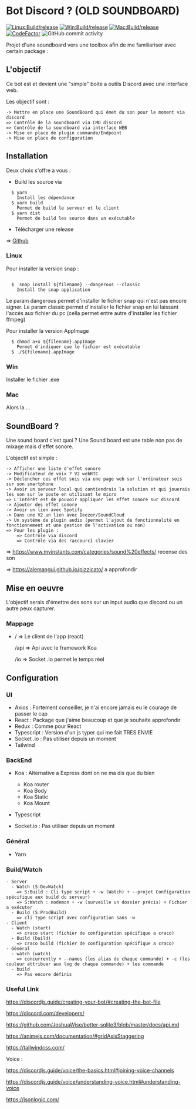 # Bot Discord ? (OLD SOUNDBOARD)

[![Linux:Build/release](https://github.com/batleforc/UnlabeledProject/actions/workflows/build-linux.yml/badge.svg)](https://github.com/batleforc/UnlabeledProject/actions/workflows/build-linux.yml)
[![Win:Build/release](https://github.com/batleforc/UnlabeledProject/actions/workflows/build-windows.yml/badge.svg)](https://github.com/batleforc/UnlabeledProject/actions/workflows/build-windows.yml)
[![Mac:Build/release](https://github.com/batleforc/UnlabeledProject/actions/workflows/build-mac.yml/badge.svg)](https://github.com/batleforc/UnlabeledProject/actions/workflows/build-mac.yml)
[![CodeFactor](https://www.codefactor.io/repository/github/batleforc/unlabeledproject/badge)](https://www.codefactor.io/repository/github/batleforc/unlabeledproject)
![GitHub commit activity](https://img.shields.io/github/commit-activity/m/batleforc/UnlabeledProject)


Projet d'une soundboard vers une toolbox afin de me familiariser avec certain package :

## L'objectif

Ce bot est et devient une "simple" boite a outils Discord avec une interface web.

Les objectif sont :

    -> Mettre en place une SoundBoard qui émet du son pour le moment via discord
    => Contrôle de la soundboard via CMD discord
    => Contrôle de la soundboard via interface WEB
    -> Mise en place de plugin commande/Endpoint
    -> Mise en place de configuration

## Installation

Deux choix s'offre a vous :

- Build les source via

```shell
  $ yarn
    Install les dépendance
  $ yarn build
    Permet de build le serveur et le client
  $ yarn dist
    Permet de build les source dans un exécutable
```

- Télécharger une release

=> [Github](https://github.com/batleforc/UnlabeledProject/releases)

### Linux

Pour installer la version snap :

  ```shell

    $  snap install ${filename} --dangerous --classic
      Install the snap application

  ```

Le param dangerous permet d'installer le fichier snap qui n'est pas encore signer.
Le param classic permet d'installer le fichier snap en lui laissant l'accès aux fichier du pc (cella permet entre autre d'installer les fichier ffmpeg)

Pour installer la version AppImage
  ```shell
    $ chmod a+x ${filename}.appImage
      Permet d'indiquer que le fichier est exécutable
    $ ./${filename}.appImage
  ```

### Win

Installer le fichier .exe

### Mac

Alors la....

## SoundBoard ?

Une sound board c'est quoi ? Une Sound board est une table non pas de mixage mais d'effet sonore.

L'objectif est simple :

    -> Afficher une liste d'effet sonore
    -> Modificateur de voix ? V2 webRTC
    -> Déclencher ces effet sois via une page web sur l'ordinateur sois sur son smartphone
    -> Avoir un serveur local qui contiendrais la solution et qui jouerais les son sur le poste en utilisant le micro
    => L'intérêt est de pouvoir appliquer les effet sonore sur discord
    -> Ajouter des effet sonore
    -> Avoir un lien avec Spotify
    -> Dans une V2 un lien avec Deezer/SoundCloud
    -> Un système de plugin audio (permet l'ajout de fonctionnalité en fonctionnement et une gestion de l'activation ou non)
    => Pour les plugin :
        => Contrôle via discord
        => Contrôle via des raccourci clavier

=> <https://www.myinstants.com/categories/sound%20effects/> recense des son

=> <https://alemangui.github.io/pizzicato/> a approfondir

## Mise en oeuvre

L'objectif serais d'émettre des sons sur un input audio que discord ou un autre peux capturer.

### Mappage

- / => Le client de l'app (react)

    /api => Api avec le framework Koa

    /io => Socket .io permet le temps réel

## Configuration

### UI

- Axios : Fortement conseiller, je n'ai encore jamais eu le courage de passer le cap
- React : Package que j'aime beaucoup et que je souhaite approfondir
- Redux : Comme pour React
- Typescript : Version d'un js typer qui me fait TRES ENVIE
- Socket .io : Pas utiliser depuis un moment
- Tailwind

### BackEnd

- Koa : Alternative a Express dont on ne ma dis que du bien

  - Koa router
  - Koa Body
  - Koa Static
  - Koa Mount

- Typescript
- Socket.io : Pas utiliser depuis un moment

### Général

- Yarn

### Build/Watch

    - Server
      - Watch (S:DevWatch)
        => S:Build : Cli type script + -w (Watch) + --projet Configuration spécifique aux build du serveur)
        => S:Watch : nodemon + -w (surveille un dossier précis) + Fichier a exécuter
      - Build (S:ProdBuild)
        => cli type script avec configuration sans -w
    - Client
      - Watch (start)
        => craco start (fichier de configuration spécifique a craco)
      - Build (build)
        => craco build (fichier de configuration spécifique a craco)
    - Général
      - watch (watch)
        => concurrently + --names (les alias de chaque commande) + -c (les couleur attribuer aux log de chaque commande) + les commande
      - build
        => Pas encore définis

### Useful Link

  <https://discordjs.guide/creating-your-bot/#creating-the-bot-file>

  <https://discord.com/developers/>

  <https://github.com/JoshuaWise/better-sqlite3/blob/master/docs/api.md>

  <https://animejs.com/documentation/#gridAxisStaggering>

  <https://tailwindcss.com/>

  Voice :

  <https://discordjs.guide/voice/the-basics.html#joining-voice-channels>

  <https://discordjs.guide/voice/understanding-voice.html#understanding-voice>

  <https://jsonlogic.com/>
